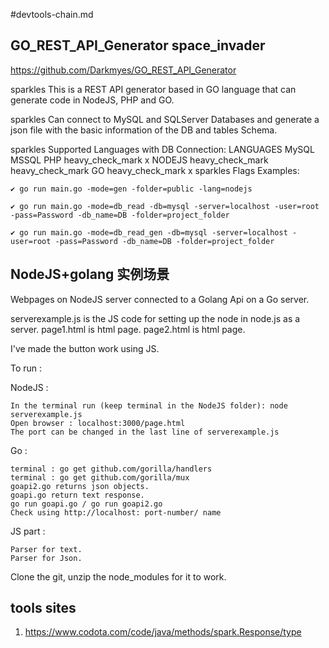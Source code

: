 #devtools-chain.md


##  GO_REST_API_Generator space_invader

https://github.com/Darkmyes/GO_REST_API_Generator

sparkles This is a REST API generator based in GO language that can generate code in NodeJS, PHP and GO.

sparkles Can connect to MySQL and SQLServer Databases and generate a json file with the basic information of the DB and tables Schema.

sparkles Supported Languages with DB Connection:
LANGUAGES 	MySQL 	MSSQL
PHP 	heavy_check_mark 	x
NODEJS 	heavy_check_mark 	heavy_check_mark
GO 	heavy_check_mark 	x
sparkles Flags Examples:

    ✔ go run main.go -mode=gen -folder=public -lang=nodejs
    
    ✔ go run main.go -mode=db_read -db=mysql -server=localhost -user=root -pass=Password -db_name=DB -folder=project_folder   
    
    ✔ go run main.go -mode=db_read_gen -db=mysql -server=localhost -user=root -pass=Password -db_name=DB -folder=project_folder


## NodeJS+golang 实例场景

Webpages on NodeJS server connected to a Golang Api on a Go server.

serverexample.js is the JS code for setting up the node in node.js as a server. page1.html is html page. page2.html is html page.

I've made the button work using JS.

To run :

NodeJS :

    In the terminal run (keep terminal in the NodeJS folder): node serverexample.js
    Open browser : localhost:3000/page.html
    The port can be changed in the last line of serverexample.js

Go :

    terminal : go get github.com/gorilla/handlers
    terminal : go get github.com/gorilla/mux
    goapi2.go returns json objects.
    goapi.go return text response.
    go run goapi.go / go run goapi2.go
    Check using http://localhost: port-number/ name

JS part :

    Parser for text.
    Parser for Json.

Clone the git, unzip the node_modules for it to work.



## tools sites

1. https://www.codota.com/code/java/methods/spark.Response/type
